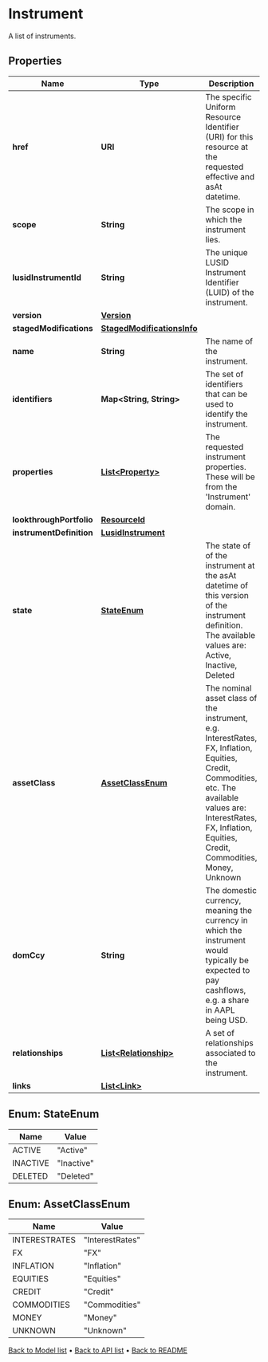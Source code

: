 

# Instrument

A list of instruments.

## Properties

| Name | Type | Description | Notes |
|------------ | ------------- | ------------- | -------------|
|**href** | **URI** | The specific Uniform Resource Identifier (URI) for this resource at the requested effective and asAt datetime. |  [optional] |
|**scope** | **String** | The scope in which the instrument lies. |  [optional] |
|**lusidInstrumentId** | **String** | The unique LUSID Instrument Identifier (LUID) of the instrument. |  |
|**version** | [**Version**](Version.md) |  |  |
|**stagedModifications** | [**StagedModificationsInfo**](StagedModificationsInfo.md) |  |  [optional] |
|**name** | **String** | The name of the instrument. |  |
|**identifiers** | **Map&lt;String, String&gt;** | The set of identifiers that can be used to identify the instrument. |  |
|**properties** | [**List&lt;Property&gt;**](Property.md) | The requested instrument properties. These will be from the &#39;Instrument&#39; domain. |  [optional] |
|**lookthroughPortfolio** | [**ResourceId**](ResourceId.md) |  |  [optional] |
|**instrumentDefinition** | [**LusidInstrument**](LusidInstrument.md) |  |  [optional] |
|**state** | [**StateEnum**](#StateEnum) | The state of of the instrument at the asAt datetime of this version of the instrument definition. The available values are: Active, Inactive, Deleted |  |
|**assetClass** | [**AssetClassEnum**](#AssetClassEnum) | The nominal asset class of the instrument, e.g. InterestRates, FX, Inflation, Equities, Credit, Commodities, etc. The available values are: InterestRates, FX, Inflation, Equities, Credit, Commodities, Money, Unknown |  [optional] |
|**domCcy** | **String** | The domestic currency, meaning the currency in which the instrument would typically be expected to pay cashflows, e.g. a share in AAPL being USD. |  [optional] |
|**relationships** | [**List&lt;Relationship&gt;**](Relationship.md) | A set of relationships associated to the instrument. |  [optional] |
|**links** | [**List&lt;Link&gt;**](Link.md) |  |  [optional] |



## Enum: StateEnum

| Name | Value |
|---- | -----|
| ACTIVE | &quot;Active&quot; |
| INACTIVE | &quot;Inactive&quot; |
| DELETED | &quot;Deleted&quot; |



## Enum: AssetClassEnum

| Name | Value |
|---- | -----|
| INTERESTRATES | &quot;InterestRates&quot; |
| FX | &quot;FX&quot; |
| INFLATION | &quot;Inflation&quot; |
| EQUITIES | &quot;Equities&quot; |
| CREDIT | &quot;Credit&quot; |
| COMMODITIES | &quot;Commodities&quot; |
| MONEY | &quot;Money&quot; |
| UNKNOWN | &quot;Unknown&quot; |



[Back to Model list](../README.md#documentation-for-models) &#8226; [Back to API list](../README.md#documentation-for-api-endpoints) &#8226; [Back to README](../README.md)


